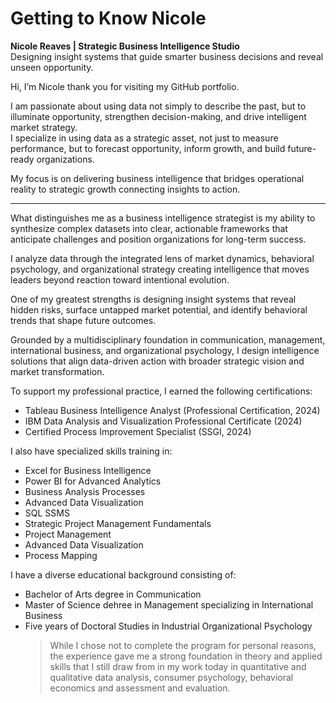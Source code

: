 # Getting to Know Nicole

**Nicole Reaves | Strategic Business Intelligence Studio**  
Designing insight systems that guide smarter business decisions and reveal unseen opportunity.

Hi, I’m Nicole thank you for visiting my GitHub portfolio.

I am passionate about using data not simply to describe the past, but to illuminate opportunity, strengthen decision-making, and drive intelligent market strategy.  
I specialize in using data as a strategic asset, not just to measure performance, but to forecast opportunity, inform growth, and build future-ready organizations.

My focus is on delivering business intelligence that bridges operational reality to strategic growth  connecting insights to action.

---

What distinguishes me as a business intelligence strategist is my ability to synthesize complex datasets into clear, actionable frameworks that anticipate challenges and position organizations for long-term success.

I analyze data through the integrated lens of market dynamics, behavioral psychology, and organizational strategy creating intelligence that moves leaders beyond reaction toward intentional evolution.

One of my greatest strengths is designing insight systems that reveal hidden risks, surface untapped market potential, and identify behavioral trends that shape future outcomes.

Grounded by a multidisciplinary foundation in communication, management, international business, and organizational psychology, I design intelligence solutions that align data-driven action with broader strategic vision and market transformation.

To support my professional practice, I earned the following certifications:
- Tableau Business Intelligence Analyst (Professional Certification, 2024)
- IBM Data Analysis and Visualization Professional Certificate (2024)
- Certified Process Improvement Specialist (SSGI, 2024)

I also have specialized skills training in:
- Excel for Business Intelligence
- Power BI for Advanced Analytics
- Business Analysis Processes
- Advanced Data Visualization
- SQL SSMS
- Strategic Project Management Fundamentals
- Project Management
- Advanced Data Visualization
- Process Mapping

I have a diverse educational background consisting of:
- Bachelor of Arts degree in Communication
- Master of Science dehree in Management specializing in International Business
- Five years of Doctoral Studies in Industrial Organizational Psychology
  > While I chose not to complete the program for personal reasons, the experience gave me a strong foundation in theory and applied skills that I still draw from in my work today in quantitative and qualitative data analysis, consumer psychology, behavioral economics and assessment and evaluation.
  
